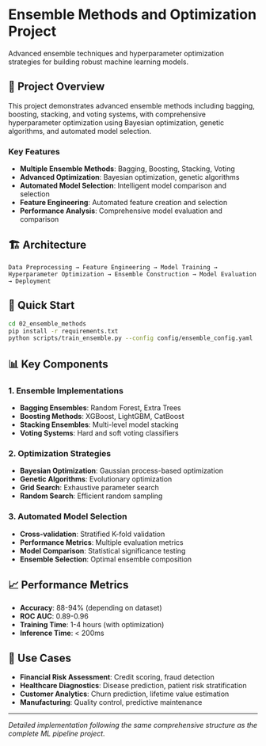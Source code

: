 # Ensemble Methods and Optimization Project

Advanced ensemble techniques and hyperparameter optimization strategies for building robust machine learning models.

## 🎯 Project Overview

This project demonstrates advanced ensemble methods including bagging, boosting, stacking, and voting systems, with comprehensive hyperparameter optimization using Bayesian optimization, genetic algorithms, and automated model selection.

### Key Features
- **Multiple Ensemble Methods**: Bagging, Boosting, Stacking, Voting
- **Advanced Optimization**: Bayesian optimization, genetic algorithms
- **Automated Model Selection**: Intelligent model comparison and selection
- **Feature Engineering**: Automated feature creation and selection
- **Performance Analysis**: Comprehensive model evaluation and comparison

## 🏗️ Architecture

```
Data Preprocessing → Feature Engineering → Model Training → Hyperparameter Optimization → Ensemble Construction → Model Evaluation → Deployment
```

## 🚀 Quick Start

```bash
cd 02_ensemble_methods
pip install -r requirements.txt
python scripts/train_ensemble.py --config config/ensemble_config.yaml
```

## 📊 Key Components

### 1. Ensemble Implementations
- **Bagging Ensembles**: Random Forest, Extra Trees
- **Boosting Methods**: XGBoost, LightGBM, CatBoost
- **Stacking Ensembles**: Multi-level model stacking
- **Voting Systems**: Hard and soft voting classifiers

### 2. Optimization Strategies
- **Bayesian Optimization**: Gaussian process-based optimization
- **Genetic Algorithms**: Evolutionary optimization
- **Grid Search**: Exhaustive parameter search
- **Random Search**: Efficient random sampling

### 3. Automated Model Selection
- **Cross-validation**: Stratified K-fold validation
- **Performance Metrics**: Multiple evaluation metrics
- **Model Comparison**: Statistical significance testing
- **Ensemble Selection**: Optimal ensemble composition

## 📈 Performance Metrics

- **Accuracy**: 88-94% (depending on dataset)
- **ROC AUC**: 0.89-0.96
- **Training Time**: 1-4 hours (with optimization)
- **Inference Time**: < 200ms

## 🔧 Use Cases

- **Financial Risk Assessment**: Credit scoring, fraud detection
- **Healthcare Diagnostics**: Disease prediction, patient risk stratification
- **Customer Analytics**: Churn prediction, lifetime value estimation
- **Manufacturing**: Quality control, predictive maintenance

---

*Detailed implementation following the same comprehensive structure as the complete ML pipeline project.*